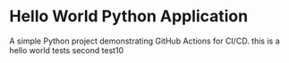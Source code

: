 # Hello World Python Application

A simple Python project demonstrating GitHub Actions for CI/CD.
this is a hello world tests
second test10